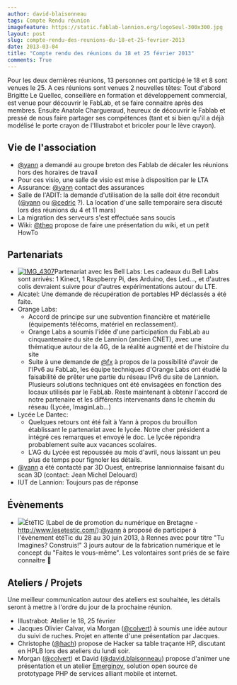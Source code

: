 ```yaml
---
author: david-blaisonneau
tags: Compte Rendu réunion
imagefeature: https://static.fablab-lannion.org/logoSeul-300x300.jpg
layout: post
slug: compte-rendu-des-reunions-du-18-et-25-fevrier-2013
date: 2013-03-04
title: "Compte rendu des réunions du 18 et 25 février 2013"
comments: True
---
```

Pour les deux dernières réunions, 13 personnes ont participé le 18 et 8 sont
venues le 25. A ces réunions sont venues 2 nouvelles têtes: Tout d'abord
Brigitte Le Quellec, conseillère en formation et développement commercial, est
venue pour découvrir le FabLab, et se faire connaitre après des membres.
Ensuite Anatole Chargueraud, heureux de découvrir le Fablab et pressé de nous
faire partager ses compétences (tant et si bien qu'il a déjà modélisé le porte
crayon de l'Illustrabot et bricoler pour le lève crayon).

## Vie de l'association

  * [@yann](http://fablab-lannion.org/membres/yann/) a demandé au groupe breton des Fablab de décaler les réunions hors des horaires de travail
  * Pour ces visio, une salle de visio est mise à disposition par le LTA
  * Assurance: [@yann](http://fablab-lannion.org/membres/yann/) contact des assurances
  * Salle de l'ADIT: la demande d'utilisation de la salle doit être reconduit ([@yann](http://fablab-lannion.org/membres/yann/) ou [@cedric](http://fablab-lannion.org/membres/cedric.d/) ?). La location d'une salle temporaire sera discuté lors des réunions du 4 et 11 mars)
  * La migration des serveurs s'est effectuée sans soucis
  * Wiki: [@theo](http://fablab-lannion.org/membres/theo/) propose de faire une présentation du wiki, et un petit HowTo

## Partenariats

  * [![IMG_4307](https://static.fablab-lannion.org/IMG_4307-150x150.jpg)](http://fablab-lannion.org/wp-content/uploads/2013/02/IMG_4307.jpg)Partenariat avec les Bell Labs: Les cadeaux du Bell Labs sont arrivés: 1 Kinect, 1 Raspberry Pi, des Arduino, des Led…, et d'autres colis devraient suivre pour d'autres expérimentations autour du LTE.
  * Alcatel: Une demande de récupération de portables HP déclassés a été faite.
  * Orange Labs: 
    * Accord de principe sur une subvention financière et matérielle (équipements télécoms, matériel en reclassement).
    * Orange Labs a soumis l'idée d'une participation du FabLab au cinquantenaire du site de Lannion (ancien CNET), avec une thématique autour de la 4G, de la réalité augmenté et de l'histoire du site
    * Suite à une demande de [@fx](http://fablab-lannion.org/membres/fxp/) à propos de la possibilité d'avoir de l'IPv6 au FabLab, les équipe techniques d'Orange Labs ont étudié la faisabilité de prêter une partie du réseau IPv6 du site de Lannion. Plusieurs solutions techniques ont été envisagées en fonction des locaux utilisés par le FabLab. Reste maintenant à obtenir l'accord de notre partenaire et les différents intervenants dans le chemin du réseau (Lycée, ImaginLab…)
  * Lycée Le Dantec: 
    * Quelques retours ont été fait à Yann à propos du brouillon établissant le partenariat avec le lycée. Notre cher président a intégré ces remarques et envoyé le doc. Le lycée répondra probablement suite aux vacances scolaires.
    * L'AG du Lycée est repoussée au mois d'avril, nous laissant un peu plus de temps pour fignoler les détails.
  * [@yann](http://fablab-lannion.org/membres/yann/) a été contacté par 3D Ouest, entreprise lannionnaise faisant du scan 3D (contact: Jean Michel Delouard)
  * IUT de Lannion: Toujours pas de réponse

## Évènements

  * [![](http://u.jimdo.com/www101/o/s5df61aaf6c22940b/img/i1154336eb2b41c71/1360062063/std/image.jpg)](http://www.lesetestic.com/)ÉtéTIC (Label de de promotion du numérique en Bretagne - <http://www.lesetestic.com/>):[@yann](http://fablab-lannion.org/membres/yann/) à proposé de participer à l'évènement étéTic du 28 au 30 juin 2013, à Rennes avec pour titre "Tu Imagines? Construis!" 3 jours autour de la fabrication numérique et le concept du "Faites le vous-même". Les volontaires sont priés de se faire connaitre 🙂

## Ateliers / Projets

Une meilleur communication autour des ateliers est souhaitée, les détails
seront à mettre à l'ordre du jour de la prochaine réunion.

  * Illustrabot: Atelier le 18, 25 février
  * Jacques Olivier Calvar, via Morgan ([@colvert](http://fablab-lannion.org/membres/colvert/)) à soumis une idée autour du suivi de ruches. Projet en attente d'une présentation par Jacques.
  * Christophe ([@hach](http://fablab-lannion.org/membres/hach/)) propose de Hacker sa table traçante HP, discutant en HPLB lors des ateliers du lundi soir.
  * Morgan ([@colvert](http://fablab-lannion.org/membres/colvert/)) et David ([@david.blaisonneau](http://fablab-lannion.org/membres/david.blaisonneau/)) propose d'animer une présentation et un atelier [Emerginov](http://emerginov.ow2.org/ "Emerginov" ), solution open source de prototypage PHP de services alliant mobile et internet.




